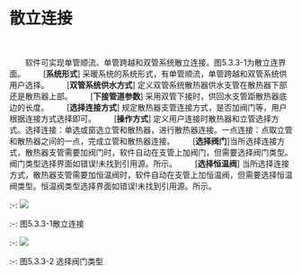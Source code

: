 # 散立连接
<br/>


&emsp;&emsp;软件可实现单管顺流、单管跨越和双管系统散立连接。图5.3.3-1为散立连界面。
&emsp;&emsp;[**系统形式**] 采暖系统的系统形式，有单管顺流，单管跨越和双管系统供用户选择。
&emsp;&emsp;[**双管系统供水方式**] 定义双管系统散热器供水支管在散热器下部还是散热器上部。
&emsp;&emsp;[**下接管道参数**] 采用双管下接时，供回水支管距散热器底边的长度。
&emsp;&emsp;[**选择连接方式**] 规定散热器支管连接方式，是否加阀门等，用户根据连接方式选择即可。
&emsp;&emsp;[**操作方式**] 定义用户连接时散热器和立管选择方式。选择连接：单选或窗选立管和散热器，进行散热器连接。一点连接：点取立管和散热器之间的一点，完成立管和散热器连接。
&emsp;&emsp;[**选择阀门**]当所选择连接方式，散热器支管需要加阀门时，软件自动在支管上加阀门，但需要选择阀门类型。阀门类型选择界面如错误!未找到引用源。所示。
&emsp;&emsp;[**选择恒温阀**] 当所选择连接方式，散热器支管需要加恒温阀时，软件自动在支管上加恒温阀，但需要选择恒温阀类型。恒温阀类型选择界面如错误!未找到引用源。所示。
<br/>

:-: ![](images/183.png)


:-: 图5.3.3-1散立连接
<br/>

:-: ![](images/184.png)


:-: 图5.3.3-2 选择阀门类型